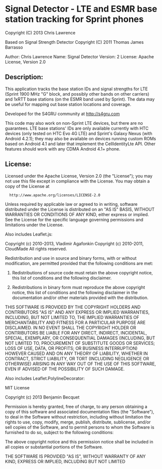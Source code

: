 Signal Detector - LTE and ESMR base station tracking for Sprint phones
=============

Copyright (C) 2013 Chris Lawrence

Based on Signal Strength Detector
Copyright (C) 2011 Thomas James Barrasso

Author: Chris Lawrence
Name: Signal Detector 
Version: 2
License: Apache License, Version 2.0  

Description:
-------

This application tracks the base station IDs and signal strengths for
LTE (Sprint 1900 MHz "G" block, and possibly other bands on other
carriers) and 1xRTT base stations (on the ESMR band used by Sprint).
The data may be useful for mapping out base station locations and
coverage.

Developed for the S4GRU community at http://s4gru.com

This code may also work on non-Sprint LTE devices, but there are no
guarantees.  LTE base stations' IDs are only available currently with
HTC devices (only tested on HTC Evo 4G LTE) and Sprint's Galaxy Nexus
(with Android 4.2.1); they may also be available on devices running
custom ROMs based on Android 4.1 and later that implement the
CellIdentityLte API.  Other features should work with any CDMA Android
4.1+ phone.

License:
-------

Licensed under the Apache License, Version 2.0 (the "License");
you may not use this file except in compliance with the License.
You may obtain a copy of the License at

      http://www.apache.org/licenses/LICENSE-2.0

Unless required by applicable law or agreed to in writing, software
distributed under the License is distributed on an "AS IS" BASIS,
WITHOUT WARRANTIES OR CONDITIONS OF ANY KIND, either express or implied.
See the License for the specific language governing permissions and
limitations under the License.

Also includes Leaflet.js:

Copyright (c) 2010-2013, Vladimir Agafonkin
Copyright (c) 2010-2011, CloudMade
All rights reserved.

Redistribution and use in source and binary forms, with or without
modification, are permitted provided that the following conditions are
met:

   1. Redistributions of source code must retain the above copyright
   notice, this list of conditions and the following disclaimer.

   2. Redistributions in binary form must reproduce the above
   copyright notice, this list of conditions and the following
   disclaimer in the documentation and/or other materials provided
   with the distribution.

THIS SOFTWARE IS PROVIDED BY THE COPYRIGHT HOLDERS AND CONTRIBUTORS
"AS IS" AND ANY EXPRESS OR IMPLIED WARRANTIES, INCLUDING, BUT NOT
LIMITED TO, THE IMPLIED WARRANTIES OF MERCHANTABILITY AND FITNESS FOR
A PARTICULAR PURPOSE ARE DISCLAIMED. IN NO EVENT SHALL THE COPYRIGHT
HOLDER OR CONTRIBUTORS BE LIABLE FOR ANY DIRECT, INDIRECT, INCIDENTAL,
SPECIAL, EXEMPLARY, OR CONSEQUENTIAL DAMAGES (INCLUDING, BUT NOT
LIMITED TO, PROCUREMENT OF SUBSTITUTE GOODS OR SERVICES; LOSS OF USE,
DATA, OR PROFITS; OR BUSINESS INTERRUPTION) HOWEVER CAUSED AND ON ANY
THEORY OF LIABILITY, WHETHER IN CONTRACT, STRICT LIABILITY, OR TORT
(INCLUDING NEGLIGENCE OR OTHERWISE) ARISING IN ANY WAY OUT OF THE USE
OF THIS SOFTWARE, EVEN IF ADVISED OF THE POSSIBILITY OF SUCH DAMAGE.

Also includes Leaflet.PolylineDecorator:

MIT License

Copyright (c) 2013 Benjamin Becquet

Permission is hereby granted, free of charge, to any person obtaining
a copy of this software and associated documentation files (the
"Software"), to deal in the Software without restriction, including
without limitation the rights to use, copy, modify, merge, publish,
distribute, sublicense, and/or sell copies of the Software, and to
permit persons to whom the Software is furnished to do so, subject to
the following conditions:

The above copyright notice and this permission notice shall be
included in all copies or substantial portions of the Software.

THE SOFTWARE IS PROVIDED "AS IS", WITHOUT WARRANTY OF ANY KIND,
EXPRESS OR IMPLIED, INCLUDING BUT NOT LIMITED 
